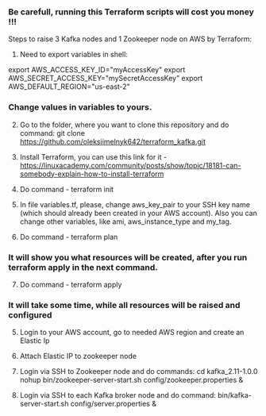 ### Be carefull, running this Terraform scripts will cost you money !!!


Steps to raise 3 Kafka nodes and 1 Zookeeper node on AWS by Terraform:

1.	Need to export variables in shell: 

export AWS_ACCESS_KEY_ID="myAccessKey"
export AWS_SECRET_ACCESS_KEY="mySecretAccessKey"
export AWS_DEFAULT_REGION="us-east-2" 

### Change values in variables to yours.

2.  Go to the folder, where you want to clone this repository and do command:
    git clone https://github.com/oleksiimelnyk642/terraform_kafka.git
    
3.  Install Terraform, you can use this link for it - https://linuxacademy.com/community/posts/show/topic/18181-can-somebody-explain-how-to-install-terraform

4.  Do command - terraform init

5. In file variables.tf, please, change aws_key_pair to your SSH key name (which should already been created in your AWS account). Also you can change other variables, like ami, aws_instance_type and my_tag.

6.  Do command - terraform plan
### It will show you what resources will be created, after you run terraform apply in the next command.

7.  Do command - terraform apply
### It will take some time, while all resources will be raised and configured

5.  Login to your AWS account, go to needed AWS region and create an Elastic Ip

6.  Attach Elastic IP to zookeeper node

7.  Login via SSH to Zookeeper node and do commands:
cd kafka_2.11-1.0.0
nohup bin/zookeeper-server-start.sh config/zookeeper.properties &

8.  Login via SSH to each Kafka broker node and do command:
bin/kafka-server-start.sh config/server.properties &
